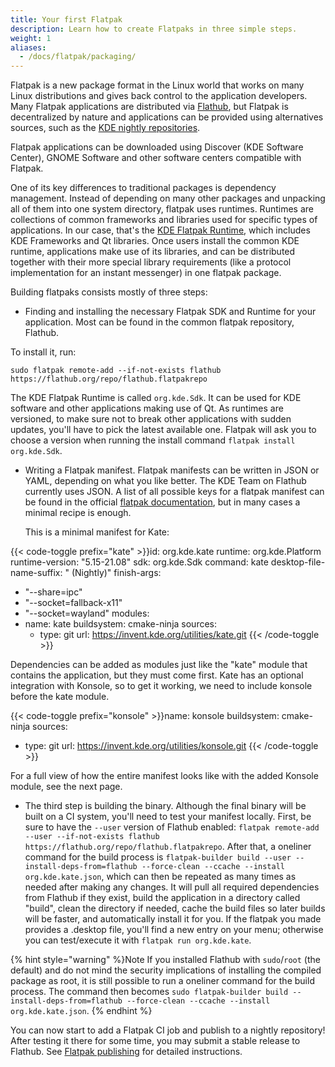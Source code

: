 ```yaml
---
title: Your first Flatpak
description: Learn how to create Flatpaks in three simple steps.
weight: 1
aliases:
  - /docs/flatpak/packaging/
---
```


Flatpak is a new package format in the Linux world that works on many Linux
distributions and gives back control to the application developers. Many Flatpak
applications are distributed via [Flathub](https://flathub.org), but Flatpak is
decentralized by nature and applications can be provided using alternatives sources, such as the [KDE nightly repositories](https://userbase.kde.org/Tutorials/Flatpak#Nightly_KDE_Apps).

Flatpak applications can be downloaded using Discover (KDE Software Center), GNOME
Software and other software centers compatible with Flatpak.

One of its key differences to traditional packages is dependency management.
Instead of depending on many other packages and unpacking all of them into one system directory, flatpak uses runtimes.
Runtimes are collections of common frameworks and libraries used for specific types of applications. In our case, that's the [KDE Flatpak Runtime](https://invent.kde.org/packaging/flatpak-kde-runtime), which includes KDE Frameworks and Qt libraries.
Once users install the common KDE runtime, applications make use of its libraries, and can be distributed together with their more special library requirements (like a protocol implementation for an instant messenger) in one flatpak package.

Building flatpaks consists mostly of three steps:
* Finding and installing the necessary Flatpak SDK and Runtime for your application. Most can be found in the common flatpak repository, Flathub.

To install it, run:

`sudo flatpak remote-add --if-not-exists flathub https://flathub.org/repo/flathub.flatpakrepo`

  The KDE Flatpak Runtime is called `org.kde.Sdk`. It can be used for KDE software and other applications making use of Qt.
  As runtimes are versioned, to make sure not to break other applications with sudden updates, you'll have to pick the latest available one.
  Flatpak will ask you to choose a version when running the install command `flatpak install org.kde.Sdk`.
  
* Writing a Flatpak manifest. Flatpak manifests can be written in JSON or YAML, depending on what you like better. The KDE Team on Flathub currently uses JSON.
  A list of all possible keys for a flatpak manifest can be found in the official [flatpak documentation](https://docs.flatpak.org/en/latest/flatpak-builder-command-reference.html#flatpak-manifest), but in many cases a minimal recipe is enough.
  
  This is a minimal manifest for Kate:

{{< code-toggle prefix="kate" >}}id: org.kde.kate
runtime: org.kde.Platform
runtime-version: "5.15-21.08"
sdk: org.kde.Sdk
command: kate
desktop-file-name-suffix: " (Nightly)"
finish-args:
  - "--share=ipc"
  - "--socket=fallback-x11"
  - "--socket=wayland"
modules:
  - name: kate
    buildsystem: cmake-ninja
    sources:
      - type: git
        url: https://invent.kde.org/utilities/kate.git
{{< /code-toggle >}}

  Dependencies can be added as modules just like the "kate" module that contains the application, but they must come first. Kate has an optional integration with Konsole, so to get it working, we need to include konsole before the kate module.
  
{{< code-toggle prefix="konsole" >}}name: konsole
buildsystem: cmake-ninja
sources:
  - type: git
    url: https://invent.kde.org/utilities/konsole.git
{{< /code-toggle >}}

For a full view of how the entire manifest looks like with the added Konsole module, see the next page.

* The third step is building the binary. Although the final binary will be built on a CI system, you'll need to test your manifest locally.
  First, be sure to have the `--user` version of Flathub enabled: `flatpak remote-add --user --if-not-exists flathub https://flathub.org/repo/flathub.flatpakrepo`.
  After that, a oneliner command for the build process is `flatpak-builder build --user --install-deps-from=flathub --force-clean --ccache --install org.kde.kate.json`, which can then be repeated as many times as needed after making any changes. It will pull all required dependencies from Flathub if they exist, build the application in a directory called "build", clean the directory if needed, cache the build files so later builds will be faster, and automatically install it for you. If the flatpak you made provides a .desktop file, you'll find a new entry on your menu; otherwise you can test/execute it with `flatpak run org.kde.kate`.
  
{% hint style="warning" %}Note
If you installed Flathub with `sudo`/`root` (the default) and do not mind the security implications of installing the compiled package as root, it is still possible to run a oneliner command for the build process. The command then becomes `sudo flatpak-builder build --install-deps-from=flathub --force-clean --ccache --install org.kde.kate.json`.
{% endhint %}

  
You can now start to add a Flatpak CI job and publish to a nightly repository!
After testing it there for some time, you may submit a stable release to Flathub. See [Flatpak publishing](/docs/packaging/flatpak/publishing) for detailed instructions.
